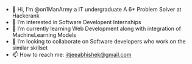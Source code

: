 - 👋 Hi, I’m @on1ManArmy a IT undergraduate A 6* Problem Solver at Hackerank
- 👀 I’m interested in Software Developent Internships
- 🌱 I’m currently learning Web Development along with integration of MachineLearning Models
- 💞️ I’m looking to collaborate on Software developers who work on the similar skillset
- 📫 How to reach me: iitjeeabhishek@gmail.com

<!---
on1ManArmy/on1ManArmy is a ✨ special ✨ repository because its `README.md` (this file) appears on your GitHub profile.
You can click the Preview link to take a look at your changes.
--->
